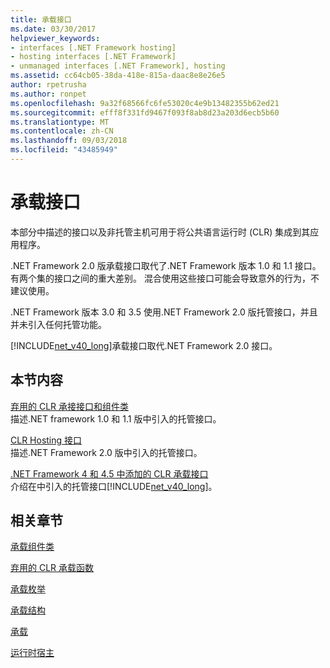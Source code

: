 ```yaml
---
title: 承载接口
ms.date: 03/30/2017
helpviewer_keywords:
- interfaces [.NET Framework hosting]
- hosting interfaces [.NET Framework]
- unmanaged interfaces [.NET Framework], hosting
ms.assetid: cc64cb05-38da-418e-815a-daac8e8e26e5
author: rpetrusha
ms.author: ronpet
ms.openlocfilehash: 9a32f68566fc6fe53020c4e9b13482355b62ed21
ms.sourcegitcommit: efff8f331fd9467f093f8ab8d23a203d6ecb5b60
ms.translationtype: MT
ms.contentlocale: zh-CN
ms.lasthandoff: 09/03/2018
ms.locfileid: "43485949"
---
```

# <a name="hosting-interfaces"></a>承载接口
本部分中描述的接口以及非托管主机可用于将公共语言运行时 (CLR) 集成到其应用程序。  
  
 .NET Framework 2.0 版承载接口取代了.NET Framework 版本 1.0 和 1.1 接口。 有两个集的接口之间的重大差别。 混合使用这些接口可能会导致意外的行为，不建议使用。  
  
 .NET Framework 版本 3.0 和 3.5 使用.NET Framework 2.0 版托管接口，并且并未引入任何托管功能。  
  
 [!INCLUDE[net_v40_long](../../../../includes/net-v40-long-md.md)]承载接口取代.NET Framework 2.0 接口。
  
## <a name="in-this-section"></a>本节内容  
 [弃用的 CLR 承接接口和组件类](../../../../docs/framework/unmanaged-api/hosting/deprecated-clr-hosting-interfaces-and-coclasses.md)  
 描述.NET framework 1.0 和 1.1 版中引入的托管接口。  
  
 [CLR Hosting 接口](../../../../docs/framework/unmanaged-api/hosting/clr-hosting-interfaces.md)  
 描述.NET Framework 2.0 版中引入的托管接口。  
  
 [.NET Framework 4 和 4.5 中添加的 CLR 承载接口](../../../../docs/framework/unmanaged-api/hosting/clr-hosting-interfaces-added-in-the-net-framework-4-and-4-5.md)  
 介绍在中引入的托管接口[!INCLUDE[net_v40_long](../../../../includes/net-v40-long-md.md)]。  
  
## <a name="related-sections"></a>相关章节  
 [承载组件类](../../../../docs/framework/unmanaged-api/hosting/hosting-coclasses.md)  
  
 [弃用的 CLR 承载函数](../../../../docs/framework/unmanaged-api/hosting/deprecated-clr-hosting-functions.md)  
  
 [承载枚举](../../../../docs/framework/unmanaged-api/hosting/hosting-enumerations.md)  
  
 [承载结构](../../../../docs/framework/unmanaged-api/hosting/hosting-structures.md)  
  
 [承载](../../../../docs/framework/unmanaged-api/hosting/index.md)  
  
 [运行时宿主](https://msdn.microsoft.com/library/99d9246a-b994-4fe5-985c-8588d1d59998)

